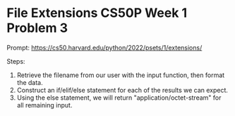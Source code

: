 # File Extensions CS50P Week 1 Problem 3

Prompt:
https://cs50.harvard.edu/python/2022/psets/1/extensions/

Steps:
1) Retrieve the filename from our user with the input function, then format the data.
2) Construct an if/elif/else statement for each of the results we can expect.
3) Using the else statement, we will return "application/octet-stream" for all remaining input.
